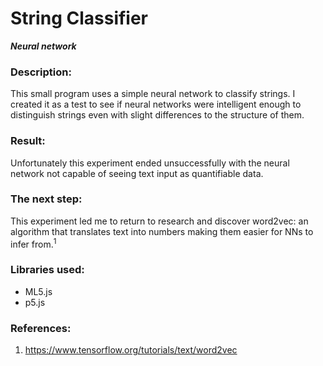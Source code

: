 # **String Classifier**

**_Neural network_**

### Description:

This small program uses a simple neural network to classify strings. I created it as a test to see if neural networks were intelligent enough to distinguish strings even with slight differences to the structure of them.

### Result:

Unfortunately this experiment ended unsuccessfully with the neural network not capable of seeing text input as quantifiable data.

### The next step:

This experiment led me to return to research and discover word2vec: an algorithm that translates text into numbers making them easier for NNs to infer from.<sup>1</sup>

### Libraries used:

- ML5.js
- p5.js

### References:

1. https://www.tensorflow.org/tutorials/text/word2vec
